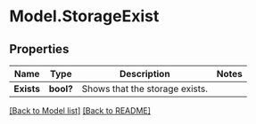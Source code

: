 # Model.StorageExist
## Properties
Name | Type | Description | Notes
------------ | ------------- | ------------- | -------------
**Exists** | **bool?** | Shows that the storage exists.              | 



[[Back to Model list]](Models.doc) [[Back to README]](README.md)


